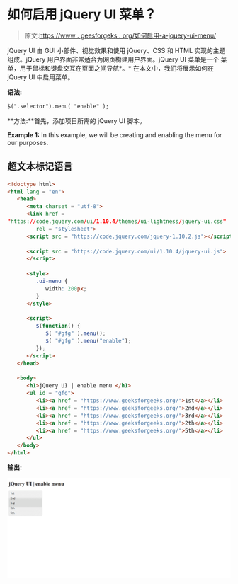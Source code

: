 # 如何启用 jQuery UI 菜单？

> 原文:[https://www . geesforgeks . org/如何启用-a-jquery-ui-menu/](https://www.geeksforgeeks.org/how-to-enable-a-jquery-ui-menu/)

jQuery UI 由 GUI 小部件、视觉效果和使用 jQuery、CSS 和 HTML 实现的主题组成。jQuery 用户界面非常适合为网页构建用户界面。jQuery UI 菜单是一个 菜单，用于鼠标和键盘交互在页面之间导航*。* 在本文中，我们将展示如何在 jQuery UI 中启用菜单。

**语法:**

```html
$(".selector").menu( "enable" );
```

**方法:**首先，添加项目所需的 jQuery UI 脚本。

> <link href="“https://code.jquery.com/ui/1.10.4/themes/ui-lightness/jquery-ui.css”" rel="“stylesheet”">

**Example 1:** In this example, we will be creating and enabling the menu for our purposes. 

## 超文本标记语言

```html
<!doctype html>
<html lang = "en">
   <head>
      <meta charset = "utf-8">
      <link href = 
"https://code.jquery.com/ui/1.10.4/themes/ui-lightness/jquery-ui.css"
         rel = "stylesheet">
      <script src = "https://code.jquery.com/jquery-1.10.2.js"></script>

      <script src = "https://code.jquery.com/ui/1.10.4/jquery-ui.js">
      </script>

      <style>
         .ui-menu {
            width: 200px;
         }
      </style>

      <script>
         $(function() {
            $( "#gfg" ).menu();
            $( "#gfg" ).menu("enable");
         });
      </script>
   </head>

   <body>
      <h1>jQuery UI | enable menu </h1>
      <ul id = "gfg">
         <li><a href = "https://www.geeksforgeeks.org/">1st</a></li>
         <li><a href = "https://www.geeksforgeeks.org/">2nd</a></li>
         <li><a href = "https://www.geeksforgeeks.org/">3rd</a></li>
         <li><a href = "https://www.geeksforgeeks.org/">2th</a></li>
         <li><a href = "https://www.geeksforgeeks.org/">5th</a></li>
      </ul>
   </body>
</html>
```

**输出:**

![](img/2f2c4ffdd79a53c790372c86f5a6f214.png)